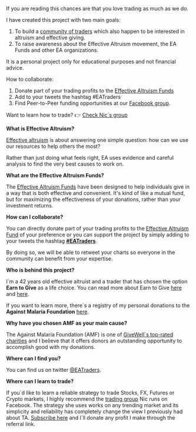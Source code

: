If you are reading this chances are that you love trading as much as we do. 

I have created this project with two main goals:

1. To build a <a href="https://twitter.com/eatraders">community of traders</a> which also happen to be interested in altruism and effective giving. 
2. To raise awareness about the Effective Altruism movement, the EA Funds and other EA organizations.

It is a personal project only for educational purposes and not financial advice. 

How to collaborate:   

1. Donate part of your trading profits to the <a href="https://app.effectivealtruism.org/funds">Effective Altruism Funds</a> 
2. Add to your tweets the hashtag #EATraders
3. Find Peer-to-Peer funding opportunities at our <a href="https://www.facebook.com/groups/EffectiveAltruismTraders">Facebook group</a>.

Want to learn how to trade? 👉 <a href="http://22s.com/023174/knm5">Check Nic´s group</a>

<b>What is Effective Altruism?</b>  

<a href="https://www.effectivealtruism.org/">Effective altruism</a> is about answering one simple question: how can we use our resources to help others the most?

Rather than just doing what feels right, EA uses evidence and careful analysis to find the very best causes to work on.

<b>What are the Effective Altruism Funds?</b>

The <a href="https://app.effectivealtruism.org/funds">Effective Altruism Funds</a> have been designed  to help individuals give in a way that is both effective and convenient. It's kind of like a mutual fund, but for maximizing the effectiveness of your donations, rather than your investment returns.

<b>How can I collaborate?</b>

You can directly donate part of your trading profits to the <a href="https://app.effectivealtruism.org/funds/global-development">Effective Altruism Fund</a> of your preference or you can support the project by simply adding to your tweets the hashtag [<b>#EATraders</b>](https://twitter.com/eatraders). 

By doing so, we will be able to retweet your charts so everyone in the community can benefit from your expertise.

<b>Who is behind this project?</b>

I´m a 42 years old effective altruist and a trader that has chosen the option <b>Earn to Give</b> as a life choice. You can read more about Earn to Give <a href="https://en.wikipedia.org/wiki/Earning_to_give">here</a> and <a href="https://80000hours.org/articles/earning-to-give/">here</a>.

If you want to learn more, there´s a registry of my personal donations to the <b>Against Malaria Foundation</b> <a href="https://www.AgainstMalaria.com/EffectiveAltruismTrader">here</a>.

<b>Why have you chosen AMF as your main cause?</b>

The Against Malaria Foundation (AMF) is one of <a href="https://www.givewell.org/">GiveWell´s top-rated charities</a> and I believe that it offers donors an outstanding opportunity to accomplish good with my donations.

<b>Where can I find you?</b>

You can find us on twitter <a href="https://twitter.com/eatraders">@EATraders</a>.

<b>Where can I learn to trade?</b>

If you´d like to learn a reliable strategy to trade Stocks, FX, Futures or Crypto markets, I highly recommend the <a href="http://22s.com/023174/knm5">trading group</a> Nic runs on Facebook. The strategy she uses works on any trending market and its simplicity and reliability has completely change the view I previously had about TA. <a href="http://22s.com/023174/knm5">Subscribe here</a> and I´ll donate any profit I make through the referral link.

